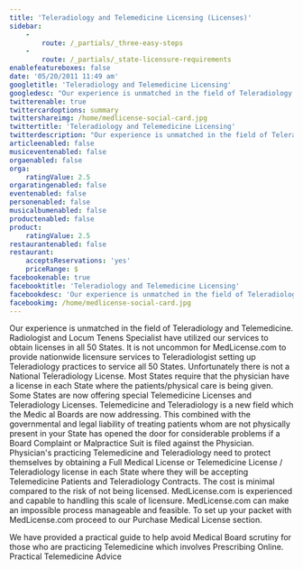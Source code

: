 ```yaml
---
title: 'Teleradiology and Telemedicine Licensing (Licenses)'
sidebar:
    -
        route: /_partials/_three-easy-steps
    -
        route: /_partials/_state-licensure-requirements
enablefeatureboxes: false
date: '05/20/2011 11:49 am'
googletitle: 'Teleradiology and Telemedicine Licensing'
googledesc: "Our experience is unmatched in the field of Teleradiology and Telemedicine. Radiologist and Locum Tenens Specialist have utilized our services to obtain licenses in all 50 States. It is not uncommon for us to provide nationwide licensure to a Teleradiologist setting up Teleradiology practices.\r\n"
twitterenable: true
twittercardoptions: summary
twittershareimg: /home/medlicense-social-card.jpg
twittertitle: 'Teleradiology and Telemedicine Licensing'
twitterdescription: "Our experience is unmatched in the field of Teleradiology and Telemedicine. Radiologist and Locum Tenens Specialist have utilized our services to obtain licenses in all 50 States. It is not uncommon for us to provide nationwide licensure to a Teleradiologist setting up Teleradiology practices.\r\n"
articleenabled: false
musiceventenabled: false
orgaenabled: false
orga:
    ratingValue: 2.5
orgaratingenabled: false
eventenabled: false
personenabled: false
musicalbumenabled: false
productenabled: false
product:
    ratingValue: 2.5
restaurantenabled: false
restaurant:
    acceptsReservations: 'yes'
    priceRange: $
facebookenable: true
facebooktitle: 'Teleradiology and Telemedicine Licensing'
facebookdesc: 'Our experience is unmatched in the field of Teleradiology and Telemedicine. Radiologist and Locum Tenens Specialist have utilized our services to obtain licenses in all 50 States. It is not uncommon for us to provide nationwide licensure to a Teleradiologist setting up Teleradiology practices.'
facebookimg: /home/medlicense-social-card.jpg
---
```


<p>Our experience is unmatched in the field of Teleradiology and Telemedicine. Radiologist and Locum Tenens Specialist have utilized our services to obtain licenses in all 50 States. It is not uncommon for MedLicense.com to provide nationwide licensure services to Teleradiologist setting up Teleradiology practices to service all 50 States. Unfortunately there is not a National Teleradiology License. Most States require that the physician have a license in each State where the patients/physical care is being given. Some States are now offering special Telemedicine Licenses and Teleradiology Licenses. Telemedicine and Teleradiology is a new field which the Medic al Boards are now addressing. This combined with the governmental and legal liability of treating patients whom are not physically present in your State has opened the door for considerable problems if a Board Complaint or Malpractice Suit is filed against the Physician. Physician's practicing Telemedicine and Teleradiology need to protect themselves by obtaining a Full Medical License or Telemedicine License / Teleradiology license in each State where they will be accepting Telemedicine Patients and Teleradiology Contracts. The cost is minimal compared to the risk of not being licensed. MedLicense.com is experienced and capable to handling this scale of licensure. MedLicense.com can make an impossible process manageable and feasible. To set up your packet with MedLicense.com proceed to our Purchase Medical License section.</p>
<p>We have provided a practical guide to help avoid Medical Board scrutiny for those who are practicing Telemedicine which involves Prescribing Online. Practical Telemedicine Advice</p>